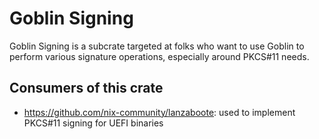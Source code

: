 # Goblin Signing

Goblin Signing is a subcrate targeted at folks who want
to use Goblin to perform various signature operations, especially around PKCS#11 needs.

## Consumers of this crate

- <https://github.com/nix-community/lanzaboote>: used to implement PKCS#11 signing for UEFI binaries
